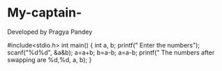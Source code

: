 # My-captain-
Developed by Pragya Pandey
 

#include<stdio.h>
 int main() 
{ int a, b;
  printf(" Enter the numbers");
  scanf("%d%d", &a&b);
  a=a+b;
  b=a-b;
  a=a-b;
  printf(" The numbers after swapping are %d,%d, a, b);
  }
